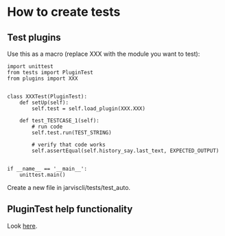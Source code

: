 # How to create tests

## Test plugins

Use this as a macro (replace XXX with the module you want to test):

```
import unittest
from tests import PluginTest  
from plugins import XXX


class XXXTest(PluginTest):
    def setUp(self):
        self.test = self.load_plugin(XXX.XXX)

    def test_TESTCASE_1(self):
        # run code
        self.test.run(TEST_STRING)
         
        # verify that code works
        self.assertEqual(self.history_say.last_text, EXPECTED_OUTPUT)


if __name__ == '__main__':
    unittest.main()
```

Create a new file in jarviscli/tests/test_auto.

## PluginTest help functionality

Look [here](TEST_API.md).
